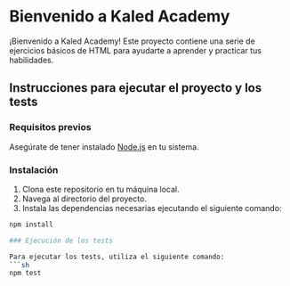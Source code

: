 # Bienvenido a Kaled Academy

¡Bienvenido a Kaled Academy! Este proyecto contiene una serie de ejercicios básicos de HTML para ayudarte a aprender y practicar tus habilidades.

## Instrucciones para ejecutar el proyecto y los tests

### Requisitos previos

Asegúrate de tener instalado [Node.js](https://nodejs.org/) en tu sistema.

### Instalación

1. Clona este repositorio en tu máquina local.
2. Navega al directorio del proyecto.
3. Instala las dependencias necesarias ejecutando el siguiente comando:

```sh
npm install

### Ejecución de los tests

Para ejecutar los tests, utiliza el siguiente comando:
```sh
npm test

